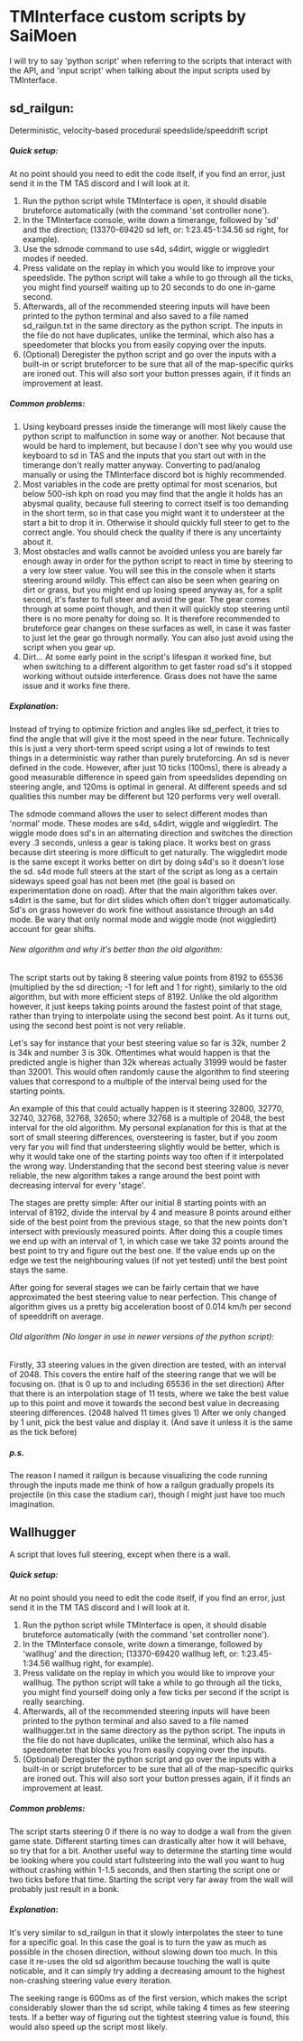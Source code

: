 # TMInterface custom scripts by SaiMoen
I will try to say 'python script' when referring to the scripts that interact with the API, and 'input script' when talking about the input scripts used by TMInterface.

## sd_railgun:
Deterministic, velocity-based procedural speedslide/speeddrift script

##### Quick setup:
At no point should you need to edit the code itself, if you find an error, just send it in the TM TAS discord and I will look at it.

1. Run the python script while TMInterface is open, it should disable bruteforce automatically (with the command 'set controller none').
2. In the TMInterface console, write down a timerange, followed by 'sd' and the direction; (13370-69420 sd left, or: 1:23.45-1:34.56 sd right, for example).
3. Use the sdmode command to use s4d, s4dirt, wiggle or wiggledirt modes if needed.
4. Press validate on the replay in which you would like to improve your speedslide. The python script will take a while to go through all the ticks, you might find yourself waiting up to 20 seconds to do one in-game second.
5. Afterwards, all of the recommended steering inputs will have been printed to the python terminal and also saved to a file named sd_railgun.txt in the same directory as the python script. The inputs in the file do not have duplicates, unlike the terminal, which also has a speedometer that blocks you from easily copying over the inputs.
6. (Optional) Deregister the python script and go over the inputs with a built-in or script bruteforcer to be sure that all of the map-specific quirks are ironed out. This will also sort your button presses again, if it finds an improvement at least.

##### Common problems:
1. Using keyboard presses inside the timerange will most likely cause the python script to malfunction in some way or another. Not because that would be hard to implement, but because I don't see why you would use keyboard to sd in TAS and the inputs that you start out with in the timerange don't really matter anyway. Converting to pad/analog manually or using the TMInterface discord bot is highly recommended.
2. Most variables in the code are pretty optimal for most scenarios, but below 500-ish kph on road you may find that the angle it holds has an abysmal quality, because full steering to correct itself is too demanding in the short term, so in that case you might want it to understeer at the start a bit to drop it in. Otherwise it should quickly full steer to get to the correct angle. You should check the quality if there is any uncertainty about it.
3. Most obstacles and walls cannot be avoided unless you are barely far enough away in order for the python script to react in time by steering to a very low steer value. You will see this in the console when it starts steering around wildly. This effect can also be seen when gearing on dirt or grass, but you might end up losing speed anyway as, for a split second, it's faster to full steer and avoid the gear. The gear comes through at some point though, and then it will quickly stop steering until there is no more penalty for doing so. It is therefore recommended to bruteforce gear changes on these surfaces as well, in case it was faster to just let the gear go through normally. You can also just avoid using the script when you gear up.
4. Dirt... At some early point in the script's lifespan it worked fine, but when switching to a different algorithm to get faster road sd's it stopped working without outside interference. Grass does not have the same issue and it works fine there.

##### Explanation:
Instead of trying to optimize friction and angles like sd_perfect, it tries to find the angle that will give it the most speed in the near future.
Technically this is just a very short-term speed script using a lot of rewinds to test things in a deterministic way rather than purely bruteforcing.
An sd is never defined in the code. However, after just 10 ticks (100ms), there is already a good measurable difference in speed gain from speedslides depending on steering angle, and 120ms is optimal in general. At different speeds and sd qualities this number may be different but 120 performs very well overall.

The sdmode command allows the user to select different modes than 'normal' mode. These modes are s4d, s4dirt, wiggle and wiggledirt. The wiggle mode does sd's in an alternating direction and switches the direction every .3 seconds, unless a gear is taking place. It works best on grass because dirt steering is more difficult to get naturally. The wiggledirt mode is the same except it works better on dirt by doing s4d's so it doesn't lose the sd. s4d mode full steers at the start of the script as long as a certain sideways speed goal has not been met (the goal is based on experimentation done on road). After that the main algorithm takes over. s4dirt is the same, but for dirt slides which often don't trigger automatically. Sd's on grass however do work fine without assistance through an s4d mode. Be wary that only normal mode and wiggle mode (not wiggledirt) account for gear shifts.

###### New algorithm and why it's better than the old algorithm:
The script starts out by taking 8 steering value points from 8192 to 65536 (multiplied by the sd direction; -1 for left and 1 for right), similarly to the old algorithm, but with more efficient steps of 8192. 
Unlike the old algorithm however, it just keeps taking points around the fastest point of that stage, rather than trying to interpolate using the second best point. As it turns out, using the second best point is not very reliable.

Let's say for instance that your best steering value so far is 32k, number 2 is 34k and number 3 is 30k. Oftentimes what would happen is that the predicted angle is higher than 32k whereas actually 31999 would be faster than 32001. This would often randomly cause the algorithm to find steering values that correspond to a multiple of the interval being used for the starting points.

An example of this that could actually happen is it steering 32800, 32770, 32740, 32768, 32768, 32650; where 32768 is a multiple of 2048, the best interval for the old algorithm. My personal explanation for this is that at the sort of small steering differences, oversteering is faster, but if you zoom very far you will find that understeering slightly would be better, which is why it would take one of the starting points way too often if it interpolated the wrong way. Understanding that the second best steering value is never reliable, the new algorithm takes a range around the best point with decreasing interval for every 'stage'.

The stages are pretty simple:
After our initial 8 starting points with an interval of 8192, divide the interval by 4 and measure 8 points around either side of the best point from the previous stage, so that the new points don't intersect with previously measured points. After doing this a couple times we end up with an interval of 1, in which case we take 32 points around the best point to try and figure out the best one. If the value ends up on the edge we test the neighbouring values (if not yet tested) until the best point stays the same.

After going for several stages we can be fairly certain that we have approximated the best steering value to near perfection.
This change of algorithm gives us a pretty big acceleration boost of 0.014 km/h per second of speeddrift on average.

###### Old algorithm (No longer in use in newer versions of the python script):
Firstly, 33 steering values in the given direction are tested, with an interval of 2048. This covers the entire half of the steering range that we will be focusing on. (that is 0 up to and including 65536 in the set direction)
After that there is an interpolation stage of 11 tests, where we take the best value up to this point and move it towards the second best value in decreasing steering differences. (2048 halved 11 times gives 1)
After we only changed by 1 unit, pick the best value and display it. (And save it unless it is the same as the tick before)

##### p.s.
The reason I named it railgun is because visualizing the code running through the inputs made me think of how a railgun gradually propels its projectile (in this case the stadium car), though I might just have too much imagination.

## Wallhugger
A script that loves full steering, except when there is a wall.

##### Quick setup:
At no point should you need to edit the code itself, if you find an error, just send it in the TM TAS discord and I will look at it.

1. Run the python script while TMInterface is open, it should disable bruteforce automatically (with the command 'set controller none').
2. In the TMInterface console, write down a timerange, followed by 'wallhug' and the direction; (13370-69420 wallhug left, or: 1:23.45-1:34.56 wallhug right, for example).
3. Press validate on the replay in which you would like to improve your wallhug. The python script will take a while to go through all the ticks, you might find yourself doing only a few ticks per second if the script is really searching.
4. Afterwards, all of the recommended steering inputs will have been printed to the python terminal and also saved to a file named wallhugger.txt in the same directory as the python script. The inputs in the file do not have duplicates, unlike the terminal, which also has a speedometer that blocks you from easily copying over the inputs.
5. (Optional) Deregister the python script and go over the inputs with a built-in or script bruteforcer to be sure that all of the map-specific quirks are ironed out. This will also sort your button presses again, if it finds an improvement at least.

##### Common problems:
The script starts steering 0 if there is no way to dodge a wall from the given game state. Different starting times can drastically alter how it will behave, so try that for a bit. Another useful way to determine the starting time would be looking where you could start fullsteering into the wall you want to hug without crashing within 1-1.5 seconds, and then starting the script one or two ticks before that time. Starting the script very far away from the wall will probably just result in a bonk.

##### Explanation:
It's very similar to sd_railgun in that it slowly interpolates the steer to tune for a specific goal. In this case the goal is to turn the yaw as much as possible in the chosen direction, without slowing down too much. In this case it re-uses the old sd algorithm because touching the wall is quite noticable, and it can simply try adding a decreasing amount to the highest non-crashing steering value every iteration.

The seeking range is 600ms as of the first version, which makes the script considerably slower than the sd script, while taking 4 times as few steering tests. If a better way of figuring out the tightest steering value is found, this would also speed up the script most likely.
